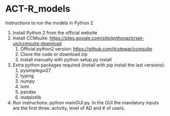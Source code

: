 # ACT-R_models

Instructions to run the models in Python 2

1.	Install Python 2 from the official website
2.	Install CCMsuite: https://sites.google.com/site/pythonactr/set-up/ccmsuite-download
	1. Official python2 version: https://github.com/tcstewar/ccmsuite
 	2. Clone the code or download zip
 	3. Install manually with python setup.py install
3.	Extra python packages required (install with pip install the last versions):
  	1. pysimplegui27
  	2. typing
  	3. numpy
  	4. lxml
  	5. pandas
  	6. matplotlib
4.	Run instructions: python mainGUI.py. In the GUI the mandatory inputs are the first three: activity, level of AD and # of users. 
